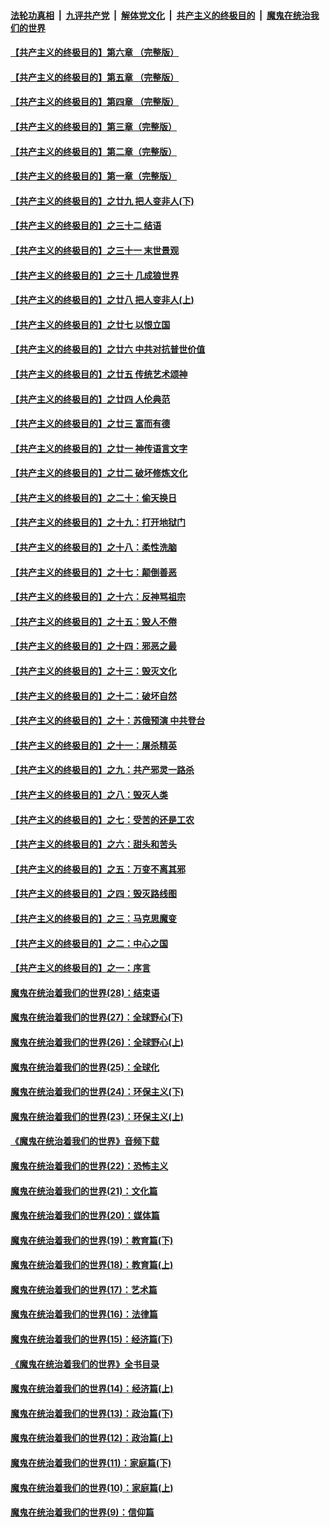 ####  [法轮功真相](../../../../basic/blob/master/README.md?t=12242126) &nbsp;|&nbsp; [九评共产党](../../../../9ping.md/blob/master/README.md?t=12242126) &nbsp;|&nbsp; [解体党文化](../../../../jtdwh.md/blob/master/README.md?t=12242126)  &nbsp;|&nbsp; [共产主义的终极目的](../../../../gczydzjmd.md/blob/master/README.md?t=12242126) &nbsp;|&nbsp; [魔鬼在统治我们的世界](../../../../mgztzwmdsj.md/blob/master/README.md?t=12242126) 

#### [【共产主义的终极目的】第六章 （完整版）](../pages/nsc422/n11428913.md?t=12242126) 

#### [【共产主义的终极目的】第五章 （完整版）](../pages/nsc422/n11428912.md?t=12242126) 

#### [【共产主义的终极目的】第四章 （完整版）](../pages/nsc422/n11428907.md?t=12242126) 

#### [【共产主义的终极目的】第三章（完整版）](../pages/nsc422/n11428848.md?t=12242126) 

#### [【共产主义的终极目的】第二章（完整版）](../pages/nsc422/n11428831.md?t=12242126) 

#### [【共产主义的终极目的】第一章（完整版）](../pages/nsc422/n11417651.md?t=12242126) 

#### [【共产主义的终极目的】之廿九 把人变非人(下)](../pages/nsc422/n11344140.md?t=12242126) 

#### [【共产主义的终极目的】之三十二 结语](../pages/nsc422/n11360535.md?t=12242126) 

#### [【共产主义的终极目的】之三十一 末世景观](../pages/nsc422/n11351129.md?t=12242126) 

#### [【共产主义的终极目的】之三十 几成狼世界](../pages/nsc422/n11348280.md?t=12242126) 

#### [【共产主义的终极目的】之廿八 把人变非人(上)](../pages/nsc422/n11340492.md?t=12242126) 

#### [【共产主义的终极目的】之廿七 以恨立国](../pages/nsc422/n11336944.md?t=12242126) 

#### [【共产主义的终极目的】之廿六 中共对抗普世价值](../pages/nsc422/n11324785.md?t=12242126) 

#### [【共产主义的终极目的】之廿五 传统艺术颂神](../pages/nsc422/n11296396.md?t=12242126) 

#### [【共产主义的终极目的】之廿四 人伦典范](../pages/nsc422/n11296397.md?t=12242126) 

#### [【共产主义的终极目的】之廿三 富而有德](../pages/nsc422/n11283598.md?t=12242126) 

#### [【共产主义的终极目的】之廿一 神传语言文字](../pages/nsc422/n11263265.md?t=12242126) 

#### [【共产主义的终极目的】之廿二 破坏修炼文化](../pages/nsc422/n11245728.md?t=12242126) 

#### [【共产主义的终极目的】之二十：偷天换日](../pages/nsc422/n11238846.md?t=12242126) 

#### [【共产主义的终极目的】之十九：打开地狱门](../pages/nsc422/n11206376.md?t=12242126) 

#### [【共产主义的终极目的】之十八：柔性洗脑](../pages/nsc422/n11199994.md?t=12242126) 

#### [【共产主义的终极目的】之十七：颠倒善恶](../pages/nsc422/n11179782.md?t=12242126) 

#### [【共产主义的终极目的】之十六：反神骂祖宗](../pages/nsc422/n11166798.md?t=12242126) 

#### [【共产主义的终极目的】之十五：毁人不倦](../pages/nsc422/n11166792.md?t=12242126) 

#### [【共产主义的终极目的】之十四：邪恶之最](../pages/nsc422/n11150249.md?t=12242126) 

#### [【共产主义的终极目的】之十三：毁灭文化](../pages/nsc422/n11135227.md?t=12242126) 

#### [【共产主义的终极目的】之十二：破坏自然](../pages/nsc422/n11135214.md?t=12242126) 

#### [【共产主义的终极目的】之十：苏俄预演 中共登台](../pages/nsc422/n11118424.md?t=12242126) 

#### [【共产主义的终极目的】之十一：屠杀精英](../pages/nsc422/n11118442.md?t=12242126) 

#### [【共产主义的终极目的】之九：共产邪灵一路杀](../pages/nsc422/n11114139.md?t=12242126) 

#### [【共产主义的终极目的】之八：毁灭人类](../pages/nsc422/n11108503.md?t=12242126) 

#### [【共产主义的终极目的】之七：受苦的还是工农](../pages/nsc422/n11101809.md?t=12242126) 

#### [【共产主义的终极目的】之六：甜头和苦头](../pages/nsc422/n11096971.md?t=12242126) 

#### [【共产主义的终极目的】之五：万变不离其邪](../pages/nsc422/n11091285.md?t=12242126) 

#### [【共产主义的终极目的】之四：毁灭路线图](../pages/nsc422/n11086284.md?t=12242126) 

#### [【共产主义的终极目的】之三：马克思魔变](../pages/nsc422/n11061941.md?t=12242126) 

#### [【共产主义的终极目的】之二：中心之国](../pages/nsc422/n11047728.md?t=12242126) 

#### [【共产主义的终极目的】之一：序言](../pages/nsc422/n11086077.md?t=12242126) 

#### [魔鬼在统治着我们的世界(28)：结束语](../pages/nsc422/n10936246.md?t=12242126) 

#### [魔鬼在统治着我们的世界(27)：全球野心(下)](../pages/nsc422/n10928319.md?t=12242126) 

#### [魔鬼在统治着我们的世界(26)：全球野心(上)](../pages/nsc422/n10900318.md?t=12242126) 

#### [魔鬼在统治着我们的世界(25)：全球化](../pages/nsc422/n10788205.md?t=12242126) 

#### [魔鬼在统治着我们的世界(24)：环保主义(下)](../pages/nsc422/n10695307.md?t=12242126) 

#### [魔鬼在统治着我们的世界(23)：环保主义(上)](../pages/nsc422/n10688613.md?t=12242126) 

#### [《魔鬼在统治着我们的世界》音频下载](../pages/nsc422/n10635553.md?t=12242126) 

#### [魔鬼在统治着我们的世界(22)：恐怖主义](../pages/nsc422/n10614727.md?t=12242126) 

#### [魔鬼在统治着我们的世界(21)：文化篇](../pages/nsc422/n10597706.md?t=12242126) 

#### [魔鬼在统治着我们的世界(20)：媒体篇](../pages/nsc422/n10586579.md?t=12242126) 

#### [魔鬼在统治着我们的世界(19)：教育篇(下)](../pages/nsc422/n10564808.md?t=12242126) 

#### [魔鬼在统治着我们的世界(18)：教育篇(上)](../pages/nsc422/n10526970.md?t=12242126) 

#### [魔鬼在统治着我们的世界(17)：艺术篇](../pages/nsc422/n10499093.md?t=12242126) 

#### [魔鬼在统治着我们的世界(16)：法律篇](../pages/nsc422/n10485969.md?t=12242126) 

#### [魔鬼在统治着我们的世界(15)：经济篇(下)](../pages/nsc422/n10469975.md?t=12242126) 

#### [《魔鬼在统治着我们的世界》全书目录](../pages/nsc422/n10464261.md?t=12242126) 

#### [魔鬼在统治着我们的世界(14)：经济篇(上)](../pages/nsc422/n10457370.md?t=12242126) 

#### [魔鬼在统治着我们的世界(13)：政治篇(下)](../pages/nsc422/n10448270.md?t=12242126) 

#### [魔鬼在统治着我们的世界(12)：政治篇(上)](../pages/nsc422/n10444576.md?t=12242126) 

#### [魔鬼在统治着我们的世界(11)：家庭篇(下)](../pages/nsc422/n10440961.md?t=12242126) 

#### [魔鬼在统治着我们的世界(10)：家庭篇(上)](../pages/nsc422/n10435448.md?t=12242126) 

#### [魔鬼在统治着我们的世界(9)：信仰篇](../pages/nsc422/n10432159.md?t=12242126) 

